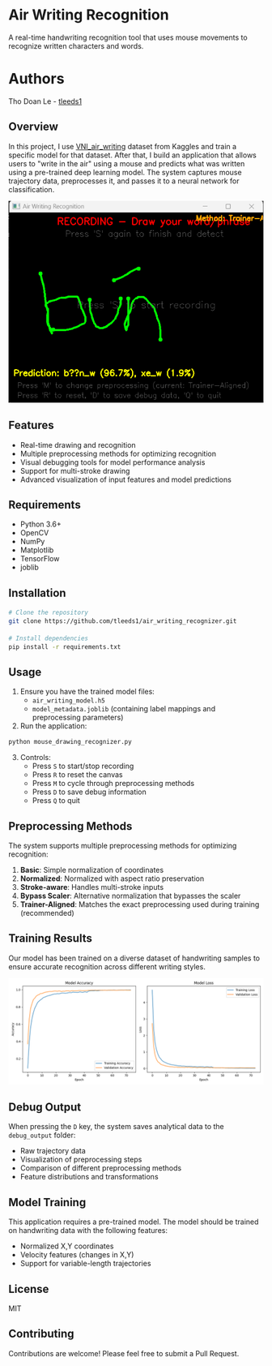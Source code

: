 # Air Writing Recognition
A real-time handwriting recognition tool that uses mouse movements to recognize written characters and words.

# Authors
Tho Doan Le - [tleeds1]('https://github.com/tleeds1')

## Overview
In this project, I use [VNI_air_writing]('https://www.kaggle.com/datasets/trnhhunhthnhkhang/vi-air-writing') dataset from Kaggles and train a specific model for that dataset. After that, I build an application that allows users to "write in the air" using a mouse and predicts what was written using a pre-trained deep learning model. The system captures mouse trajectory data, preprocesses it, and passes it to a neural network for classification.

![Test Example](test.png)

## Features
- Real-time drawing and recognition
- Multiple preprocessing methods for optimizing recognition
- Visual debugging tools for model performance analysis
- Support for multi-stroke drawing
- Advanced visualization of input features and model predictions

## Requirements
- Python 3.6+
- OpenCV
- NumPy
- Matplotlib
- TensorFlow
- joblib

## Installation 
```bash
# Clone the repository
git clone https://github.com/tleeds1/air_writing_recognizer.git

# Install dependencies
pip install -r requirements.txt
```

## Usage
1. Ensure you have the trained model files:
   - `air_writing_model.h5`
   - `model_metadata.joblib` (containing label mappings and preprocessing parameters)
2. Run the application: 
```bash
python mouse_drawing_recognizer.py
```
3. Controls:
   - Press `S` to start/stop recording
   - Press `R` to reset the canvas
   - Press `M` to cycle through preprocessing methods
   - Press `D` to save debug information
   - Press `Q` to quit

## Preprocessing Methods
The system supports multiple preprocessing methods for optimizing recognition:
1. **Basic**: Simple normalization of coordinates
2. **Normalized**: Normalized with aspect ratio preservation
3. **Stroke-aware**: Handles multi-stroke inputs
4. **Bypass Scaler**: Alternative normalization that bypasses the scaler
5. **Trainer-Aligned**: Matches the exact preprocessing used during training (recommended)

## Training Results
Our model has been trained on a diverse dataset of handwriting samples to ensure accurate recognition across different writing styles.

![Training Results](training_history.png)

## Debug Output
When pressing the `D` key, the system saves analytical data to the `debug_output` folder:
- Raw trajectory data
- Visualization of preprocessing steps
- Comparison of different preprocessing methods
- Feature distributions and transformations

## Model Training
This application requires a pre-trained model. The model should be trained on handwriting data with the following features:
- Normalized X,Y coordinates
- Velocity features (changes in X,Y)
- Support for variable-length trajectories

## License
MIT

## Contributing
Contributions are welcome! Please feel free to submit a Pull Request.
